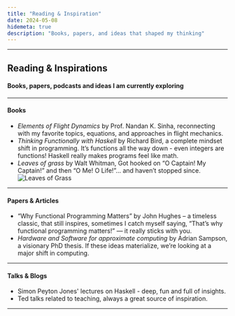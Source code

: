 ```yaml
---
title: "Reading & Inspiration"
date: 2024-05-08
hidemeta: true
description: "Books, papers, and ideas that shaped my thinking"
---
```


---
## Reading & Inspirations
#### Books, papers, podcasts and ideas I am currently exploring

---

#### Books

- *Elements of Flight Dynamics* by Prof. Nandan K. Sinha, reconnecting with my favorite topics, equations, and approaches in flight mechanics.
- *Thinking Functionally with Haskell* by Richard Bird, a complete mindset shift in programming. It’s functions all the way down - even integers are functions! Haskell really makes programs feel like math.
- *Leaves of grass* by Walt Whitman, Got hooked on “O Captain! My Captain!” and then “O Me! O Life!”… and haven’t stopped since.
![Leaves of Grass](/log.jpg)

---

#### Papers & Articles

- “Why Functional Programming Matters” by John Hughes – a timeless classic, that still inspires, sometimes I catch myself saying, “That’s why functional programming matters!” — it really sticks with you.
- *Hardware and Software for approximate computing* by Adrian Sampson, a visionary PhD thesis. If these ideas materialize, we’re looking at a major shift in computing.

---

#### Talks & Blogs

- Simon Peyton Jones' lectures on Haskell - deep, fun and full of insights. 
- Ted talks related to teaching, always a great source of inspiration.
---
